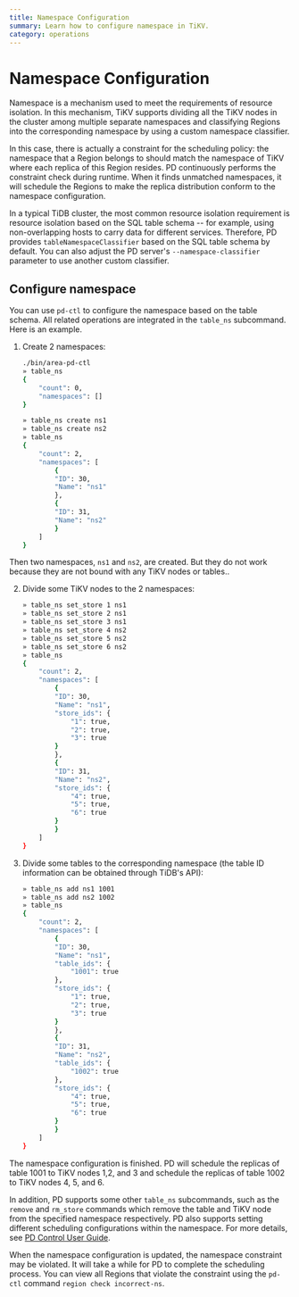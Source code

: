 ```yaml
---
title: Namespace Configuration
summary: Learn how to configure namespace in TiKV.
category: operations
---
```


# Namespace Configuration

Namespace is a mechanism used to meet the requirements of resource isolation. In this mechanism, TiKV supports dividing all the TiKV nodes in the cluster among multiple separate namespaces and classifying Regions into the corresponding namespace by using a custom namespace classifier.

In this case, there is actually a constraint for the scheduling policy: the namespace that a Region belongs to should match the namespace of TiKV where each replica of this Region resides. PD continuously performs the constraint check during runtime. When it finds unmatched namespaces, it will schedule the Regions to make the replica distribution conform to the namespace configuration.

In a typical TiDB cluster, the most common resource isolation requirement is resource isolation based on the SQL table schema -- for example, using non-overlapping hosts to carry data for different services. Therefore, PD provides `tableNamespaceClassifier` based on the SQL table schema by default. You can also adjust the PD server's `--namespace-classifier` parameter to use another custom classifier.

## Configure namespace

You can use `pd-ctl` to configure the namespace based on the table schema. All related operations are integrated in the `table_ns` subcommand. Here is an example.

1. Create 2 namespaces:

    ```bash
    ./bin/area-pd-ctl
    » table_ns
    {
        "count": 0,
        "namespaces": []
    }

    » table_ns create ns1
    » table_ns create ns2
    » table_ns
    {
        "count": 2,
        "namespaces": [
            {
            "ID": 30,
            "Name": "ns1"
            },
            {
            "ID": 31,
            "Name": "ns2"
            }
        ]
    }
    ```

Then two namespaces, `ns1` and `ns2`, are created. But they do not work because they are not bound with any TiKV nodes or tables..

2. Divide some TiKV nodes to the 2 namespaces:

    ```bash
    » table_ns set_store 1 ns1
    » table_ns set_store 2 ns1
    » table_ns set_store 3 ns1
    » table_ns set_store 4 ns2
    » table_ns set_store 5 ns2
    » table_ns set_store 6 ns2
    » table_ns
    {
        "count": 2,
        "namespaces": [
            {
            "ID": 30,
            "Name": "ns1",
            "store_ids": {
                "1": true,
                "2": true,
                "3": true
            }
            },
            {
            "ID": 31,
            "Name": "ns2",
            "store_ids": {
                "4": true,
                "5": true,
                "6": true
            }
            }
        ]
    }
    ```

3. Divide some tables to the corresponding namespace (the table ID information can be obtained through TiDB's API):

    ```bash
    » table_ns add ns1 1001
    » table_ns add ns2 1002
    » table_ns
    {
        "count": 2,
        "namespaces": [
            {
            "ID": 30,
            "Name": "ns1",
            "table_ids": {
                "1001": true
            },
            "store_ids": {
                "1": true,
                "2": true,
                "3": true
            }
            },
            {
            "ID": 31,
            "Name": "ns2",
            "table_ids": {
                "1002": true
            },
            "store_ids": {
                "4": true,
                "5": true,
                "6": true
            }
            }
        ]
    }
    ```

The namespace configuration is finished. PD will schedule the replicas of table 1001 to TiKV nodes 1,2, and 3 and schedule the replicas of table 1002 to TiKV nodes 4, 5, and 6.

In addition, PD supports some other `table_ns` subcommands, such as the `remove` and `rm_store` commands which remove the table and TiKV node from the specified namespace respectively. PD also supports setting different scheduling configurations within the namespace. For more details, see [PD Control User Guide](https://github.com/pingcap/docs/blob/master/tools/pd-control.md).

When the namespace configuration is updated, the namespace constraint may be violated. It will take a while for PD to complete the scheduling process. You can view all Regions that violate the constraint using the `pd-ctl` command `region check incorrect-ns`.
